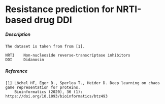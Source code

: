 # Resistance prediction for NRTI-based drug DDI 

##### Description

    The dataset is taken from from [1]. 
    
    NRTI    Non-nucleoside reverse-transcriptase inhibitors
    DDI     Didanosin

##### Reference

    [1] Löchel HF, Eger D., Sperlea T., Heider D. Deep learning on chaos game representation for proteins.
        Bioinformatics (2020), 36 (1): https://doi.org/10.1093/bioinformatics/btz493